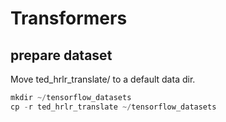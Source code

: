 # Transformers

## prepare dataset

Move ted_hrlr_translate/ to a default data dir.

```c
mkdir ~/tensorflow_datasets
cp -r ted_hrlr_translate ~/tensorflow_datasets
```
